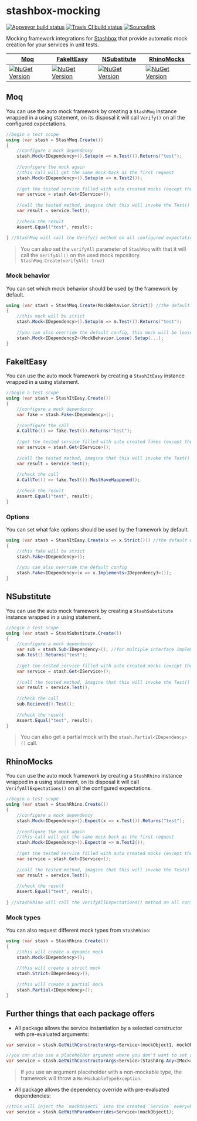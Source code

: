 # stashbox-mocking 
[![Appveyor build status](https://img.shields.io/appveyor/ci/pcsajtai/stashbox-mocking/master.svg?label=appveyor)](https://ci.appveyor.com/project/pcsajtai/stashbox-mocking/branch/master) [![Travis CI build status](https://img.shields.io/travis/z4kn4fein/stashbox-mocking/master.svg?label=travis-ci)](https://app.travis-ci.com/github/z4kn4fein/stashbox-mocking) [![Sourcelink](https://img.shields.io/badge/sourcelink-enabled-brightgreen.svg)](https://github.com/dotnet/sourcelink)

Mocking framework integrations for [Stashbox](https://github.com/z4kn4fein/stashbox) that provide automatic mock creation for your services in unit tests.

[Moq](https://github.com/moq/moq4) | [FakeItEasy](https://github.com/FakeItEasy/FakeItEasy) | [NSubstitute](https://github.com/nsubstitute/NSubstitute) | [RhinoMocks](https://github.com/hibernating-rhinos/rhino-mocks)
--- | --- | --- | ---
[![NuGet Version](https://buildstats.info/nuget/Stashbox.Moq)](https://www.nuget.org/packages/Stashbox.Moq/) | [![NuGet Version](https://buildstats.info/nuget/Stashbox.FakeItEasy)](https://www.nuget.org/packages/Stashbox.FakeItEasy/) | [![NuGet Version](https://buildstats.info/nuget/Stashbox.NSubstitute)](https://www.nuget.org/packages/Stashbox.NSubstitute/) | [![NuGet Version](https://buildstats.info/nuget/Stashbox.RhinoMocks)](https://www.nuget.org/packages/Stashbox.RhinoMocks/)

## Moq
You can use the auto mock framework by creating a `StashMoq` instance wrapped in a using statement, on its disposal it will call `Verify()` on all the configured expectations.
```c#
//begin a test scope
using (var stash = StashMoq.Create())
{
    //configure a mock dependency
    stash.Mock<IDependency>().Setup(m => m.Test()).Returns("test");
    
    //configure the mock again
    //this call will get the same mock back as the first request
    stash.Mock<IDependency>().Setup(m => m.Test2());
    
    //get the tested service filled with auto created mocks (except the configured ones)
    var service = stash.Get<IService>();
    
    //call the tested method, imagine that this will invoke the Test() method of an IDependency
    var result = service.Test();
    
    //check the result
    Assert.Equal("test", result);
    
} //StashMoq will call the Verify() method on all configured expectations on its dispose
```
> You can also set the `verifyAll` parameter of `StashMoq` with that it will call the `VerifyAll()` on the used mock repository.
`StashMoq.Create(verifyAll: true)`

### Mock behavior
You can set which mock behavior should be used by the framework by default.
```c#
using (var stash = StashMoq.Create(MockBehavior.Strict)) //the default will be strict
{
    //this mock will be strict
    stash.Mock<IDependency>().Setup(m => m.Test()).Returns("test");
    
    //you can also override the default config, this mock will be loose
    stash.Mock<IDependency2>(MockBehavior.Loose).Setup(...);
}
```

## FakeItEasy
You can use the auto mock framework by creating a `StashItEasy` instance wrapped in a using statement.
```c#
//begin a test scope
using (var stash = StashItEasy.Create())
{
    //configure a mock dependency
    var fake = stash.Fake<IDependency>();
    
    //configure the call
    A.CallTo(() => fake.Test()).Returns("test");
    
    //get the tested service filled with auto created fakes (except the configured ones)
    var service = stash.Get<IService>();
    
    //call the tested method, imagine that this will invoke the Test() method of the IDependency
    var result = service.Test();
    
    //check the call
    A.CallTo(() => fake.Test()).MustHaveHappened();
    
    //check the result
    Assert.Equal("test", result);    
}
```

### Options
You can set what fake options should be used by the framework by default.
```c#
using (var stash = StashItEasy.Create(x => x.Strict())) //the default will be strict
{
    //this fake will be strict
    stash.Fake<IDependency>();
    
    //you can also override the default config
    stash.Fake<IDependency>(x => x.Implements<IDependency3>());
}
```

## NSubstitute
You can use the auto mock framework by creating a `StashSubstitute` instance wrapped in a using statement.
```c#
//begin a test scope
using (var stash = StashSubstitute.Create())
{
    //configure a mock dependency
    var sub = stash.Sub<IDependency>(); //for multiple interface implementations use the overloads of this method
    sub.Test().Returns("test");
    
    //get the tested service filled with auto created mocks (except the configured ones)
    var service = stash.Get<IService>();
    
    //call the tested method, imagine that this will invoke the Test() method of an IDependency
    var result = service.Test();
    
    //check the call
    sub.Recieved().Test();
    
    //check the result
    Assert.Equal("test", result);   
}
```
> You can also get a partial mock with the `stash.Partial<IDependency>()` call.

## RhinoMocks
You can use the auto mock framework by creating a `StashRhino` instance wrapped in a using statement, on its disposal it will call `VerifyAllExpectations()` on all the configured expectations.
```c#
//begin a test scope
using (var stash = StashRhino.Create())
{
    //configure a mock dependency
    stash.Mock<IDependency>().Expect(x => x.Test()).Returns("test");
    
    //configure the mock again
    //this call will get the same mock back as the first request
    stash.Mock<IDependency>().Expect(m => m.Test2());
    
    //get the tested service filled with auto created mocks (except the configured ones)
    var service = stash.Get<IService>();
    
    //call the tested method, imagine that this will invoke the Test() method of an IDependency
    var result = service.Test();
    
    //check the result
    Assert.Equal("test", result);   
    
} //StashRhino will call the VerifyAllExpectations() method on all configured expectations on its dispose
```

### Mock types
You can also request different mock types from `StashRhino`:
```c#
using (var stash = StashRhino.Create())
{
    //this will create a dynamic mock
    stash.Mock<IDependency>();
    
    //this will create a strict mock
    stash.Strict<IDependency>();
    
    //this will create a partial mock
    stash.Partial<IDependency>();
}
```

## Further things that each package offers
- All package allows the service instantiation by a selected constructor with pre-evaluated arguments:
```c#
var service = stash.GetWithConstructorArgs<Service>(mockObject1, mockObject2);

//you can also use a placeholder argument where you don't want to set a concrete object
var service = stash.GetWithConstructorArgs<Service>(StashArg.Any<IMock>(), mockObject2);
```
> If you use an argument placeholder with a non-mockable type, the framework will throw a `NonMockableTypeException`.

- All package allows the dependency override with pre-evaluated dependencies:
```c#
//this will inject the `mockObject1` into the created `Service` everywhere it fits by its type
var service = stash.GetWithParamOverrides<Service>(mockObject1);
```
